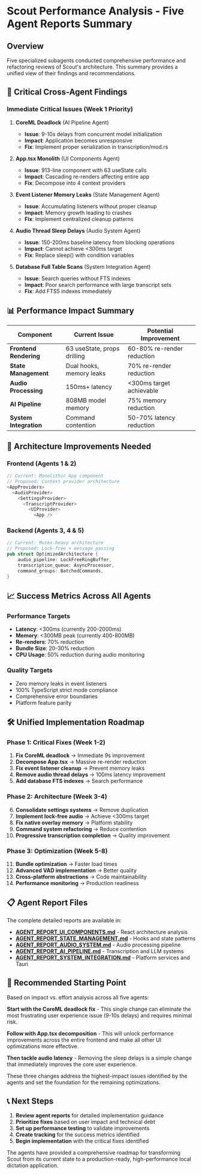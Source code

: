 # Scout Performance Analysis - Five Agent Reports Summary

## Overview

Five specialized subagents conducted comprehensive performance and refactoring reviews of Scout's architecture. This summary provides a unified view of their findings and recommendations.

## 🎯 **Critical Cross-Agent Findings**

### **Immediate Critical Issues (Week 1 Priority)**

1. **CoreML Deadlock** (AI Pipeline Agent)
   - **Issue**: 9-10s delays from concurrent model initialization
   - **Impact**: Application becomes unresponsive
   - **Fix**: Implement proper serialization in transcription/mod.rs

2. **App.tsx Monolith** (UI Components Agent)
   - **Issue**: 913-line component with 63 useState calls
   - **Impact**: Cascading re-renders affecting entire app
   - **Fix**: Decompose into 4 context providers

3. **Event Listener Memory Leaks** (State Management Agent)
   - **Issue**: Accumulating listeners without proper cleanup
   - **Impact**: Memory growth leading to crashes
   - **Fix**: Implement centralized cleanup patterns

4. **Audio Thread Sleep Delays** (Audio System Agent)
   - **Issue**: 150-200ms baseline latency from blocking operations
   - **Impact**: Cannot achieve <300ms target
   - **Fix**: Replace sleep() with condition variables

5. **Database Full Table Scans** (System Integration Agent)
   - **Issue**: Search queries without FTS indexes
   - **Impact**: Poor search performance with large transcript sets
   - **Fix**: Add FTS5 indexes immediately

## 📊 **Performance Impact Summary**

| Component | Current Issue | Potential Improvement |
|-----------|---------------|----------------------|
| **Frontend Rendering** | 63 useState, props drilling | 60-80% re-render reduction |
| **State Management** | Dual hooks, memory leaks | 70% re-render reduction |
| **Audio Processing** | 150ms+ latency | <300ms target achievable |
| **AI Pipeline** | 808MB model memory | 75% memory reduction |
| **System Integration** | Command contention | 50-70% latency reduction |

## 🔧 **Architecture Improvements Needed**

### **Frontend (Agents 1 & 2)**
```typescript
// Current: Monolithic App component
// Proposed: Context provider architecture
<AppProviders>
  <AudioProvider>
    <SettingsProvider>
      <TranscriptProvider>
        <UIProvider>
          <App />
```

### **Backend (Agents 3, 4 & 5)**
```rust
// Current: Mutex-heavy architecture
// Proposed: Lock-free + message passing
pub struct OptimizedArchitecture {
    audio_pipeline: LockFreeRingBuffer,
    transcription_queue: AsyncProcessor,
    command_groups: BatchedCommands,
}
```

## 📈 **Success Metrics Across All Agents**

### **Performance Targets**
- **Latency**: <300ms (currently 200-2000ms)
- **Memory**: <300MB peak (currently 400-800MB)
- **Re-renders**: 70% reduction
- **Bundle Size**: 20-30% reduction
- **CPU Usage**: 50% reduction during audio monitoring

### **Quality Targets**
- Zero memory leaks in event listeners
- 100% TypeScript strict mode compliance
- Comprehensive error boundaries
- Platform feature parity

## 🛠 **Unified Implementation Roadmap**

### **Phase 1: Critical Fixes (Week 1-2)**
1. **Fix CoreML deadlock** → Immediate 9s improvement
2. **Decompose App.tsx** → Massive re-render reduction
3. **Fix event listener cleanup** → Prevent memory leaks
4. **Remove audio thread delays** → 100ms latency improvement
5. **Add database FTS indexes** → Search performance

### **Phase 2: Architecture (Week 3-4)**
6. **Consolidate settings systems** → Remove duplication
7. **Implement lock-free audio** → Achieve <300ms target
8. **Fix native overlay memory** → Platform stability
9. **Command system refactoring** → Reduce contention
10. **Progressive transcription completion** → Quality improvement

### **Phase 3: Optimization (Week 5-8)**
11. **Bundle optimization** → Faster load times
12. **Advanced VAD implementation** → Better quality
13. **Cross-platform abstractions** → Code maintainability
14. **Performance monitoring** → Production readiness

## 📋 **Agent Report Files**

The complete detailed reports are available in:

- **[AGENT_REPORT_UI_COMPONENTS.md](./AGENT_REPORT_UI_COMPONENTS.md)** - React architecture analysis
- **[AGENT_REPORT_STATE_MANAGEMENT.md](./AGENT_REPORT_STATE_MANAGEMENT.md)** - Hooks and state patterns
- **[AGENT_REPORT_AUDIO_SYSTEM.md](./AGENT_REPORT_AUDIO_SYSTEM.md)** - Audio processing pipeline
- **[AGENT_REPORT_AI_PIPELINE.md](./AGENT_REPORT_AI_PIPELINE.md)** - Transcription and LLM systems
- **[AGENT_REPORT_SYSTEM_INTEGRATION.md](./AGENT_REPORT_SYSTEM_INTEGRATION.md)** - Platform services and Tauri

## 🎯 **Recommended Starting Point**

Based on impact vs. effort analysis across all five agents:

**Start with the CoreML deadlock fix** - This single change can eliminate the most frustrating user experience issue (9-10s delays) and requires minimal risk.

**Follow with App.tsx decomposition** - This will unlock performance improvements across the entire frontend and make all other UI optimizations more effective.

**Then tackle audio latency** - Removing the sleep delays is a simple change that immediately improves the core user experience.

These three changes address the highest-impact issues identified by the agents and set the foundation for the remaining optimizations.

## 📞 **Next Steps**

1. **Review agent reports** for detailed implementation guidance
2. **Prioritize fixes** based on user impact and technical debt
3. **Set up performance testing** to validate improvements
4. **Create tracking** for the success metrics identified
5. **Begin implementation** with the critical fixes identified

The agents have provided a comprehensive roadmap for transforming Scout from its current state to a production-ready, high-performance local dictation application.